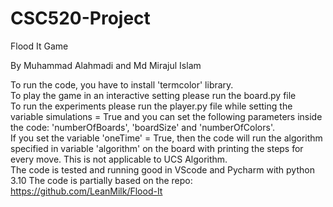 # CSC520-Project

Flood It Game

By Muhammad Alahmadi and Md Mirajul Islam

To run the code, you have to install 'termcolor' library.  
To play the game in an interactive setting please run the board.py file  
To run the experiments please run the player.py file while setting the variable simulations = True and you can set the following parameters inside the code: 'numberOfBoards', 'boardSize' and 'numberOfColors'.  
If you set the variable 'oneTime' = True, then the code will run the algorithm specified in variable 'algorithm' on the board with printing the steps for every move. This is not applicable to UCS Algorithm.  
The code is tested and running good in VScode and Pycharm with python 3.10
The code is partially based on the repo: https://github.com/LeanMilk/Flood-It
